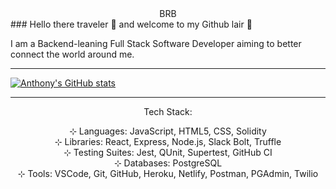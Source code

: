 <div align='center'>BRB</div>
### Hello there traveler 👋 and welcome to my Github lair 🐉

I am a Backend-leaning Full Stack Software Developer aiming to better connect the world around me. 

---

[![Anthony's GitHub stats](https://github-readme-stats.vercel.app/api?username=Anthony-Rosario&hide=stars,issues&show_icons=true&include_all_commits=true&theme=vision-friendly-dark)](https://github.com/Anthony-Rosario/github-readme-stats)

---

<div align='center'>Tech Stack:</div>
<p align='center'>⊹ Languages: JavaScript, HTML5, CSS, Solidity</br>
⊹ Libraries: React, Express, Node.js, Slack Bolt, Truffle</br>
⊹ Testing Suites: Jest, QUnit, Supertest, GitHub CI</br>
⊹ Databases: PostgreSQL</br>
⊹ Tools: VSCode, Git, GitHub, Heroku, Netlify, Postman, PGAdmin, Twilio</br></p>


